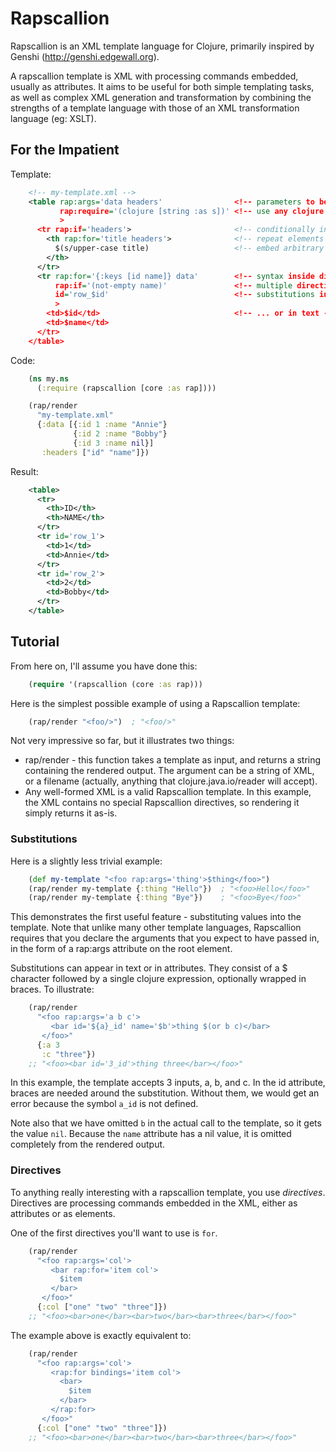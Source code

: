 # Rapscallion #

Rapscallion is an XML template language for Clojure, primarily
inspired by Genshi (http://genshi.edgewall.org).

A rapscallion template is XML with processing commands embedded,
usually as attributes. It aims to be useful for both simple templating
tasks, as well as complex XML generation and transformation by
combining the strengths of a template language with those of an XML
transformation language (eg: XSLT).

## For the Impatient ##

Template:

```xml
    <!-- my-template.xml -->
    <table rap:args='data headers'                <!-- parameters to be passed in -->
           rap:require='(clojure [string :as s])' <!-- use any clojure functions you like -->
           >
      <tr rap:if='headers'>                       <!-- conditionally include elements -->
        <th rap:for='title headers'>              <!-- repeat elements -->
          $(s/upper-case title)                   <!-- embed arbitrary clojure expressions -->
        </th>
      </tr>
      <tr rap:for='{:keys [id name]} data'        <!-- syntax inside directives is normal clojure -->
          rap:if='(not-empty name)'               <!-- multiple directives allowed per-element -->
          id='row_$id'                            <!-- substitutions in attributes... -->
          >
        <td>$id</td>                              <!-- ... or in text -->
        <td>$name</td>
      </tr>
    </table>
```

Code:

```clojure
    (ns my.ns
      (:require (rapscallion [core :as rap])))

    (rap/render 
      "my-template.xml"
      {:data [{:id 1 :name "Annie"}
              {:id 2 :name "Bobby"}
              {:id 3 :name nil}]
       :headers ["id" "name"]})
```

Result:

```xml
    <table>
      <tr>
        <th>ID</th>
        <th>NAME</th>
      </tr>
      <tr id='row_1'>
        <td>1</td>
        <td>Annie</td>
      </tr>
      <tr id='row_2'>
        <td>2</td>
        <td>Bobby</td>
      </tr>
    </table>
```


## Tutorial ##

From here on, I'll assume you have done this:

```clojure
    (require '(rapscallion (core :as rap)))
```

Here is the simplest possible example of using a Rapscallion template:

```clojure
    (rap/render "<foo/>")  ; "<foo/>"
```

Not very impressive so far, but it illustrates two things:

 * rap/render - this function takes a template as input, and returns a
string containing the rendered output. The argument can be a string of
XML, or a filename (actually, anything that clojure.java.io/reader
will accept).
 * Any well-formed XML is a valid Rapscallion template. In this
example, the XML contains no special Rapscallion directives, so
rendering it simply returns it as-is.

### Substitutions ###

Here is a slightly less trivial example:

```clojure
    (def my-template "<foo rap:args='thing'>$thing</foo>")
    (rap/render my-template {:thing "Hello"})  ; "<foo>Hello</foo>"
    (rap/render my-template {:thing "Bye"})    ; "<foo>Bye</foo>"
```

This demonstrates the first useful feature - substituting values into
the template. Note that unlike many other template languages,
Rapscallion requires that you declare the arguments that you expect to
have passed in, in the form of a rap:args attribute on the root
element.

Substitutions can appear in text or in attributes. They consist of a $
character followed by a single clojure expression, optionally wrapped
in braces. To illustrate:

```clojure
    (rap/render
      "<foo rap:args='a b c'>
         <bar id='${a}_id' name='$b'>thing $(or b c)</bar>
       </foo>"
      {:a 3
       :c "three"})
    ;; "<foo><bar id='3_id'>thing three</bar></foo>"
```

In this example, the template accepts 3 inputs, a, b, and c. In the id
attribute, braces are needed around the substitution. Without them, we
would get an error because the symbol `a_id` is not defined.

Note also that we have omitted `b` in the actual call to the template,
so it gets the value `nil`. Because the `name` attribute has a nil
value, it is omitted completely from the rendered output.


### Directives ###

To anything really interesting with a rapscallion template, you use
_directives_. Directives are processing commands embedded in the XML,
either as attributes or as elements.

One of the first directives you'll want to use is `for`.

```clojure
    (rap/render 
      "<foo rap:args='col'>
         <bar rap:for='item col'>
           $item
         </bar>
       </foo>"
      {:col ["one" "two" "three"]})
    ;; "<foo><bar>one</bar><bar>two</bar><bar>three</bar></foo>"
```

The example above is exactly equivalent to:

```clojure
    (rap/render 
      "<foo rap:args='col'>
         <rap:for bindings='item col'>
           <bar>
             $item
           </bar>
         </rap:for>
       </foo>"
      {:col ["one" "two" "three"]})
    ;; "<foo><bar>one</bar><bar>two</bar><bar>three</bar></foo>"
```


